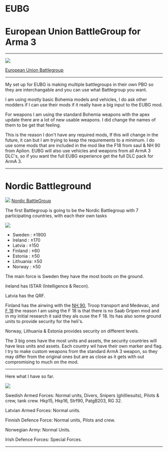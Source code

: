 # EUBG
# **European Union BattleGroup for Arma 3**


***

![](http://www.bmvg.de/resource/resource/MzEzNTM4MmUzMzMyMmUzMTM1MzMyZTM2MzEzMDMwMzAzMDMwMzAzMDY3NmE2ODc4NzI3MDZmNjkyMDIwMjAyMDIw/420_battlegroup_640.jpg)

[European Union Battlegroup](https://en.wikipedia.org/wiki/EU_Battlegroup)
***
My set up for EUBG is making multiple battlegroups in their own PBO so they are interchangable and you can use what Battlegroup you want.

I am using mostly basic Bohemia models and vehicles, I do ask other modders if I can use their mods if it really have a big input to the EUBG mod.

For weapons I am using the standard Bohemia weapons with the apex update there are a lot of new usable weapons.
I did change the names of them to be get that feeling.

This is the reason I don't have any required mods, If this will change in the future, it can but I am trying to keep the requirements to a minimum.
I do use some mods that are included in the mod like the F18 from saul & NH 90 from Aplion.
EUBG will also use vehicles and weapons from all ArmA 3 DLC's, so if you want the full EUBG experience get the full DLC pack for ArmA 3.

***
# Nordic Battleground

![](http://i.imgur.com/0jQ34Sa.png)
[Nordic BattleGroup](https://en.wikipedia.org/wiki/Nordic_Battlegroup)

The first Battlegroup is going to be the Nordic Battlegroup with 7 participating countries, with each their own tasks 

![](http://i.imgur.com/s4wqqVy.png)
* Sweden   :   ±1900
* Ireland  :   ±170
* Latvia   :   ±150
* Finland  :   ±60
* Estonia  :   ±50
* Lithuania:   ±50
* Norway   :   ±50

The main force is Sweden they have the most boots on the ground.

Ireland  has ISTAR (Intelligence & Recon).

Latvia has the QRF.

Finland has the airwing with the [NH 90](https://forums.bistudio.com/topic/178769-hafm-nh90-helicopter/), Troop transport and Medevac, and [F 18](https://forums.bistudio.com/topic/154948-fa-18-super-hornet-and-su-35s-flanker-e/) the reason I am using the F 18 is that there is no Saab Gripen mod and in my initial research it said they als ouse the F 18.
Its has also some ground units to provide security for the heli's.

Norway, Lithuania & Estonia provides security on different levels.

The 3 big ones have the most units and assets, the security countries will have less units and assets.
Each country wil have their own marker and flag.
I try to make custom weapons from the standard ArmA 3 weapon, so they may differ from the original ones but are as close as it gets with out compromising to much on the mod.

***

Here what I have so far.

![](http://i.imgur.com/cP4mYsf.jpg)

Swedish Armed Forces: Normal units, Divers, Snipers (ghilliesuits), Pilots & crew, tank crew.
Hkp15, Hkp16, Strf90, PatgB203, RG 32.

Latvian Armed Forces: Normal units.

Finnish Defence Force: Normal units, Pilots and crew.

Norwegian Army: Normal Units.

Irish Defence Forces: Special Forces.


***
